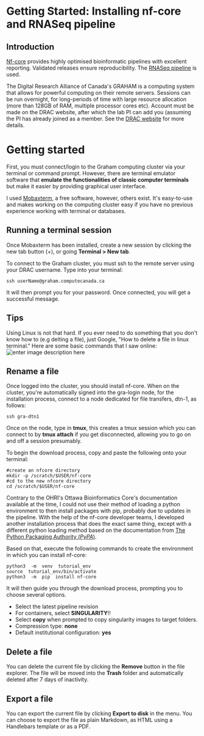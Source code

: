 
# Getting Started: Installing nf-core and RNASeq pipeline

## Introduction
[Nf-core](https://nf-co.re/) provides highly optimised bioinformatic pipelines with excellent reporting. Validated releases ensure reproducibility.
The [RNASeq pipeline](https://nf-co.re/rnaseq/3.12.0) is used.

The Digital Research Alliance of Canada's GRAHAM is a computing system that allows for powerful computing on their remote servers. Sessions can be run overnight, for long-periods of time with large resource allocation (more than 128GB of RAM, multiple processor cores etc). Account must be made on the DRAC website, after which the lab PI can add you (assuming the PI has already joined as a member. See the [DRAC website](https://alliancecan.ca/en/services/advanced-research-computing/account-management/apply-account) for more details.


# Getting started

First, you must connect/login to the Graham computing cluster via your terminal or command prompt. However, there are terminal emulator software that **emulate the functionalities of classic computer terminals** but make it easier by providing graphical user interface.

I used [Mobaxterm](https://mobaxterm.mobatek.net/), a free software, however, others exist. It's easy-to-use and makes working on the computing cluster easy if you have no previous experience working with terminal or databases.

## Running a terminal session

Once Mobaxterm has been installed, create a new session by clicking the new tab button (+), or going **Terminal > New tab**.

To connect to the Graham cluster, you must ssh to the remote server using your DRAC username. Type into your terminal:

    ssh userName@graham.computecanada.ca
It will then prompt you for your password. Once connected, you will get a successful message.

## Tips

Using Linux is not that hard. If you ever need to do something that you don't know how to (e.g delting a file), just Google, "How to delete a file in linux terminal."
Here are some basic commands that I saw online:
![enter image description here](https://github.com/majd-alaarg/bioInformatics/blob/28fc76aaf0fd7a51715005981cae5fcf706c693e/Assets/Linux%20Commands.png)

## Rename a file

Once logged into the cluster, you should install nf-core. When on the cluster, you're automatically signed into the gra-login node, for the installation process, connect to a node dedicated for file transfers, dtn-1, as follows:

    ssh gra-dtn1
   Once on the node, type in **tmux**, this creates a tmux session which you can connect to by **tmux attach** if you get disconnected, allowing you to go on and off a session presumably.

To begin the download process, copy and paste the following onto your terminal:

    #create an nfcore directory
    mkdir -p /scratch/$USER/nf-core
    #cd to the new nfcore directory
    cd /scratch/$USER/nf-core
  
  Contrary to the OHRI's Ottawa Bioinformatics Core's documentation available at the time, I could not use their method of loading a python environment to then install packages with pip, probably due to updates in the pipeline. With the help of the nf-core developer teams, I developed another installation process that does the exact same thing, except with a different python loading method based on the documentation from [The Python Packaging Authority (_PyPA_)](https://packaging.python.org/en/latest/guides/installing-using-pip-and-virtual-environments/).

Based on that, execute the following commands to create the environment in which you can install nf-core:

    python3  -m  venv  tutorial_env
    source  tutorial_env/bin/activate
    python3  -m  pip  install nf-core

It will then guide you through the download process, prompting you to choose several options.

 - Select the latest pipeline revision
 - For containers, select **SINGULARITY**!!
 - Select **copy** when prompted to copy singularity images to target folders.
 - Compression type: **none**
 - Default institutional configuration: **yes**

## Delete a file

You can delete the current file by clicking the **Remove** button in the file explorer. The file will be moved into the **Trash** folder and automatically deleted after 7 days of inactivity.

## Export a file

You can export the current file by clicking **Export to disk** in the menu. You can choose to export the file as plain Markdown, as HTML using a Handlebars template or as a PDF.
